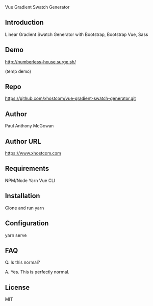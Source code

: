 Vue Gradient Swatch Generator

## Introduction

Linear Gradient Swatch Generator with Bootstrap, Bootstrap Vue, Sass

## Demo

http://numberless-house.surge.sh/

(temp demo)

## Repo

https://github.com/xhostcom/vue-gradient-swatch-generator.git

## Author

Paul Anthony  McGowan

## Author URL

https://www.xhostcom.com

## Requirements

NPM/Node
 Yarn
Vue CLI

## Installation

Clone and run yarn

## Configuration

yarn serve

## FAQ

Q. Is this normal?

A. Yes. This is perfectly normal.

## License

MIT
